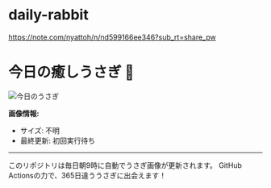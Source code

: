 # daily-rabbit
https://note.com/nyattoh/n/nd599166ee346?sub_rt=share_pw

# 今日の癒しうさぎ 🐰

![今日のうさぎ](https://rabbit-api-two.vercel.app/random-bunny.jpg)

**画像情報:**
- サイズ: 不明
- 最終更新: 初回実行待ち

---

このリポジトリは毎日朝9時に自動でうさぎ画像が更新されます。
GitHub Actionsの力で、365日違ううさぎに出会えます！
